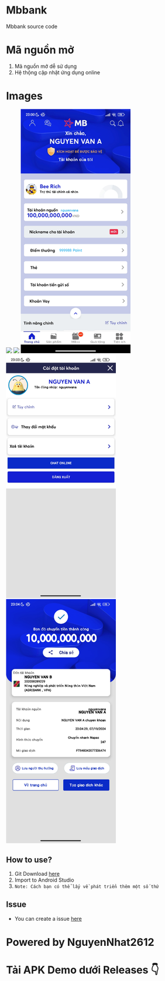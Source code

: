 # Mbbank
Mbbank source code
# Mã nguồn mở
1. Mã nguồn mở dễ sử dụng
2. Hệ thộng cập nhật ứng dụng online

# Images
<img src="Images/Screenshot_20231023-172800_MB%20Bank.png" width="300" />
<img src="Images/Screenshot_20231023-172816_MB%20Bank.png" width="300" />
<img src="https://github.com/silentboiz/Mbbank/blob/main/Images/Screenshot_2024-07-19-23-00-54-879_mbbank.app.jpg" width="300" />
<img src="https://github.com/silentboiz/Mbbank/blob/main/Images/Screenshot_2024-07-19-23-03-45-616_mbbank.app.jpg" width="300" />
<img src="https://github.com/silentboiz/Mbbank/blob/main/Images/Screenshot_2024-07-19-23-04-31-932_mbbank.app.jpg" width="300" />

## How to use?
1. Git Download [here](https://github.com/silentboiz/Mbbank.git)
2. Import to Android Studio
3. `Note: Cách bạn có thể lấy về phát triển thêm một số thứ`

## Issue
- You can create a issue [here](https://github.com/silentboiz/Mbbank/issues)

# Powered by NguyenNhat2612

# Tải APK Demo dưới Releases 👇
